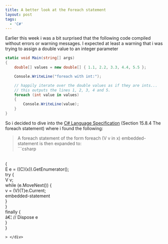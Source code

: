 ```yaml
---
title: A better look at the Foreach statement
layout: post
tags:
  - 'C#'
---
```

Earlier this week i was a bit surprised that the following code compiled without errors or warning messages. I expected at least a warning that i was trying to assign a double value to an integer parameter

```csharp
static void Main(string[] args)
{
	double[] values = new double[] { 1.1, 2.2, 3.3, 4.4, 5.5 };

	Console.WriteLine("foreach with int:");

	// happily iterate over the double values as if they are ints...
	// this outputs the lines 1, 2, 3, 4 and 5.
	foreach (int value in values)
	{
		Console.WriteLine(value);
	}
}
```

So i decided to dive into the [C# Language Specification](http://www.ecma-international.org/publications/files/ECMA-ST/Ecma-334.pdf) (Section 15.8.4 The foreach statement) where i found the following:

> <div>
>   A foreach statement of the form foreach (V v in x) embedded-statement is then expanded to:<br /> ```csharp
<br /> {<br /> E e = ((C)(x)).GetEnumerator();<br /> try {<br /> V v;<br /> while (e.MoveNext()) {<br /> v = (V)(T)e.Current;<br /> embedded-statement<br /> }<br /> }<br /> finally {<br /> â€¦ // Dispose e<br /> }<br /> }<br /> 
```
> </div>

